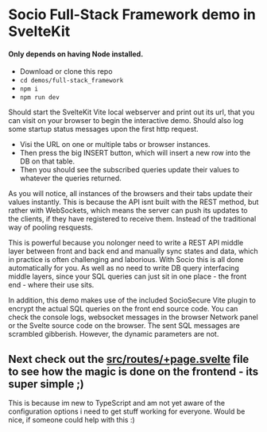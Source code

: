 # Socio Full-Stack Framework demo in SvelteKit

#### Only depends on having Node installed.

* Download or clone this repo
* ```cd demos/full-stack_framework```
* ```npm i```
* ```npm run dev```

Should start the SvelteKit Vite local webserver and print out its url, that you can visit on your browser to begin the interactive demo.
Should also log some startup status messages upon the first http request.

* Visi the URL on one or multiple tabs or browser instances. 
* Then press the big INSERT button, which will insert a new row into the DB on that table. 
* Then you should see the subscribed queries update their values to whatever the queries returned.

As you will notice, all instances of the browsers and their tabs update their values instantly. This is because the API isnt built with the REST method, but rather with WebSockets, which means the server can push its updates to the clients, if they have registered to receive them. Instead of the traditional way of pooling resquests.

This is powerful because you nolonger need to write a REST API middle layer between front and back end and manually sync states and data, which in practice is often challenging and laborious. With Socio this is all done automatically for you. As well as no need to write DB query interfacing middle layers, since your SQL queries can just sit in one place - the front end - where their use sits. 

In addition, this demo makes use of the included SocioSecure Vite plugin to encrypt the actual SQL queries on the front end source code. You can check the console logs, websocket messages in the browser Network panel or the Svelte source code on the browser. The sent SQL messages are scrambled gibberish. However, the dynamic parameters are not.

## Next check out the [src/routes/+page.svelte](https://github.com/Rolands-Laucis/Socio/blob/master/demos/full-stack_framework/src/routes/%2Bpage.svelte) file to see how the magic is done on the frontend - its super simple ;)

This is because im new to TypeScript and am not yet aware of the configuration options i need to get stuff working for everyone. Would be nice, if someone could help with this :)